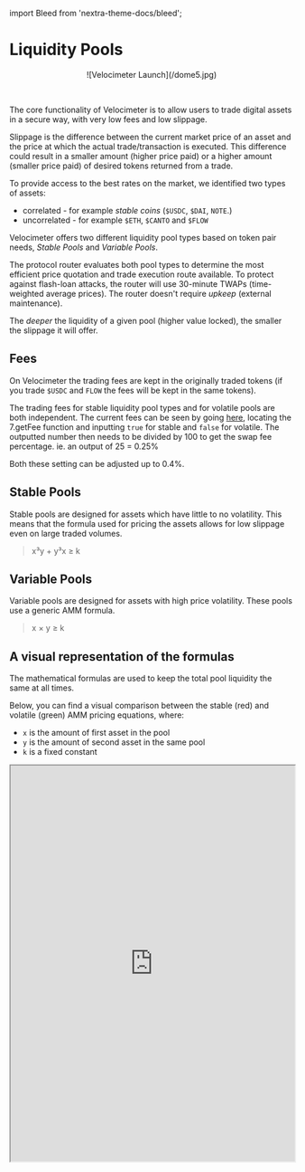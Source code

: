 import Bleed from 'nextra-theme-docs/bleed';

# Liquidity Pools

<Bleed>
<div align="center">
  ![Velocimeter Launch](/dome5.jpg)
  </div>
</Bleed>

&nbsp;



The core functionality of Velocimeter is to allow users to trade
digital assets in a secure way, with very low fees and low slippage.

Slippage is the difference between the current market price of an asset and the
price at which the actual trade/transaction is executed. This difference could
result in a smaller amount (higher price paid) or a higher amount (smaller
price paid) of desired tokens returned from a trade.

To provide access to the best rates on the market, we identified two types of
assets:
 * correlated - for example _stable coins_ (`$USDC`, `$DAI`, `NOTE`.)
 * uncorrelated - for example `$ETH`, `$CANTO` and `$FLOW`

Velocimeter offers two different liquidity pool types based on token pair needs, _Stable
Pools_ and _Variable Pools_.

The protocol router evaluates both pool types to determine the most efficient price quotation
and trade execution route available. To protect against flash-loan attacks, the router will use
30-minute TWAPs (time-weighted average prices). The router doesn't require _upkeep_ (external maintenance).

The _deeper_ the liquidity of a given pool (higher value locked), the smaller the slippage it will offer.

## Fees

On Velocimeter the trading fees are kept in the originally traded tokens
(if you trade `$USDC` and `FLOW` the fees will be kept in the same tokens).

The trading fees for stable liquidity pool types and for volatile pools are both independent. The current fees can be seen by going [here](https://tuber.build/address/0xF80909DF0A01ff18e4D37BF682E40519B21Def46/read-contract#address-tabs), locating the 7.getFee function and inputting `true` for stable and `false` for volatile. The outputted number then needs to be divided by 100 to get the swap fee percentage. ie. an output of 25 = 0.25%

Both these setting can be adjusted up to 0.4%.

## Stable Pools

Stable pools are designed for assets which have little to no
volatility. This means that the formula used for pricing the assets allows for
low slippage even on large traded volumes.

> x³y + y³x ≥ k


## Variable Pools

Variable pools are designed for assets with high price volatility.
These pools use a generic AMM formula.

> x × y ≥ k

## A visual representation of the formulas

The mathematical formulas are used to keep the total pool liquidity the same at all times.

Below, you can find a visual comparison between the stable (red) and volatile (green) 
AMM pricing equations, where:
 * `x` is the amount of first asset in the pool
 * `y` is the amount of second asset in the same pool
 * `k` is a fixed constant

<Bleed>
  <iframe src="https://www.desmos.com/calculator/yiwx8ev1oh?embed" width="100%" height="700"></iframe>
</Bleed>


